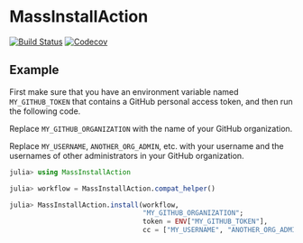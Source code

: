 # MassInstallAction

[![Build Status](https://travis-ci.com/bcbi/MassInstallAction.jl.svg?branch=master)](https://travis-ci.com/bcbi/MassInstallAction.jl/branches)
[![Codecov](https://codecov.io/gh/bcbi/MassInstallAction.jl/branch/master/graph/badge.svg)](https://codecov.io/gh/bcbi/MassInstallAction.jl)

## Example

First make sure that you have an environment variable
named `MY_GITHUB_TOKEN` that contains a GitHub personal
access token, and then run the following code.

Replace
`MY_GITHUB_ORGANIZATION` with the name of your GitHub
organization.

Replace `MY_USERNAME`, `ANOTHER_ORG_ADMIN`, etc. with your username and the
usernames of other administrators in your GitHub
organization.

```julia
julia> using MassInstallAction

julia> workflow = MassInstallAction.compat_helper()

julia> MassInstallAction.install(workflow,
                                 "MY_GITHUB_ORGANIZATION";
                                 token = ENV["MY_GITHUB_TOKEN"],
                                 cc = ["MY_USERNAME", "ANOTHER_ORG_ADMIN"])
```
